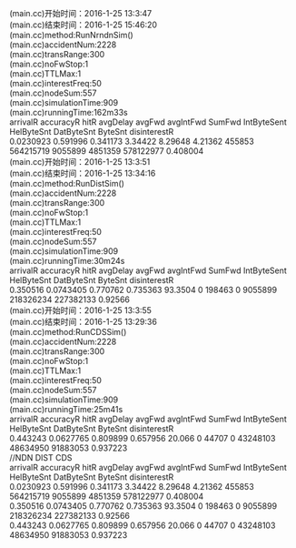 (main.cc)开始时间：2016-1-25 13:3:47  
(main.cc)结束时间：2016-1-25 15:46:20  
(main.cc)method:RunNrndnSim()  
(main.cc)accidentNum:2228  
(main.cc)transRange:300  
(main.cc)noFwStop:1  
(main.cc)TTLMax:1  
(main.cc)interestFreq:50  
(main.cc)nodeSum:557  
(main.cc)simulationTime:909  
(main.cc)runningTime:162m33s  
arrivalR   accuracyR hitR      avgDelay  avgFwd    avgIntFwd  SumFwd    IntByteSent  HelByteSnt DatByteSnt ByteSnt    disinterestR  
0.0230923  0.591996  0.341173  3.34422   8.29648   4.21362    455853    564215719    9055899    4851359    578122977  0.408004     
(main.cc)开始时间：2016-1-25 13:3:51  
(main.cc)结束时间：2016-1-25 13:34:16  
(main.cc)method:RunDistSim()   
(main.cc)accidentNum:2228  
(main.cc)transRange:300  
(main.cc)noFwStop:1  
(main.cc)TTLMax:1  
(main.cc)interestFreq:50  
(main.cc)nodeSum:557  
(main.cc)simulationTime:909  
(main.cc)runningTime:30m24s  
arrivalR   accuracyR hitR      avgDelay  avgFwd    avgIntFwd  SumFwd    IntByteSent  HelByteSnt DatByteSnt ByteSnt    disinterestR  
0.350516   0.0743405 0.770762  0.735363  93.3504   0          198463    0            9055899    218326234  227382133  0.92566      
(main.cc)开始时间：2016-1-25 13:3:55  
(main.cc)结束时间：2016-1-25 13:29:36  
(main.cc)method:RunCDSSim()    
(main.cc)accidentNum:2228  
(main.cc)transRange:300  
(main.cc)noFwStop:1  
(main.cc)TTLMax:1  
(main.cc)interestFreq:50  
(main.cc)nodeSum:557  
(main.cc)simulationTime:909  
(main.cc)runningTime:25m41s  
arrivalR   accuracyR hitR      avgDelay  avgFwd    avgIntFwd  SumFwd    IntByteSent  HelByteSnt DatByteSnt ByteSnt    disinterestR  
0.443243   0.0627765 0.809899  0.657956  20.066    0          44707     0            43248103   48634950   91883053   0.937223     
//NDN DIST CDS   
arrivalR   accuracyR hitR      avgDelay  avgFwd    avgIntFwd  SumFwd    IntByteSent  HelByteSnt DatByteSnt ByteSnt    disinterestR  
0.0230923  0.591996  0.341173  3.34422   8.29648   4.21362    455853    564215719    9055899    4851359    578122977  0.408004     
0.350516   0.0743405 0.770762  0.735363  93.3504   0          198463    0            9055899    218326234  227382133  0.92566      
0.443243   0.0627765 0.809899  0.657956  20.066    0          44707     0            43248103   48634950   91883053   0.937223     
